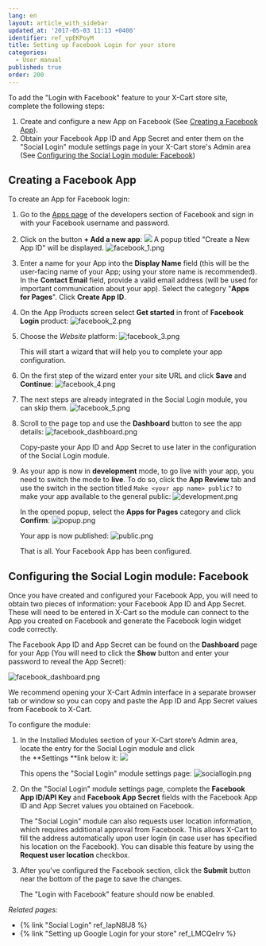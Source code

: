 ```yaml
---
lang: en
layout: article_with_sidebar
updated_at: '2017-05-03 11:13 +0400'
identifier: ref_vpEKPoyM
title: Setting up Facebook Login for your store
categories:
  - User manual
published: true
order: 200
---
```



To add the "Login with Facebook" feature to your X-Cart store site, complete the following steps:

1.  Create and configure a new App on Facebook (See [Creating a Facebook App](#creating-a-facebook-app)).
2.  Obtain your Facebook App ID and App Secret and enter them on the "Social Login" module settings page in your X-Cart store's Admin area (See [Configuring the Social Login module: Facebook](#configuring-the-social-login-module-facebook))

## Creating a Facebook App

To create an App for Facebook login:

1.  Go to the [Apps page](https://developers.facebook.com/apps) of the developers section of Facebook and sign in with your Facebook username and password.

2.  Click on the button **+ Add a new app**:
    ![]({{site.baseurl}}/attachments/7504575/9439746.png)
    A popup titled "Create a New App ID" will be displayed.
    ![facebook_1.png]({{site.baseurl}}/attachments/ref_vpEKPoyM/facebook_1.png)
    
3.	Enter a name for your App into the **Display Name** field (this will be the user-facing name of your App; using your store name is recommended). 
	In the **Contact Email** field, provide a valid email address (will be used for important communication about your app). Select the category "**Apps for Pages**". Click **Create App ID**.
    
3.  On the App Products screen select **Get started** in front of **Facebook Login** product:
	![facebook_2.png]({{site.baseurl}}/attachments/ref_vpEKPoyM/facebook_2.png)   
    
4.  Choose the _Website_ platform:
	![facebook_3.png]({{site.baseurl}}/attachments/ref_vpEKPoyM/facebook_3.png)
    
    This will start a wizard that will help you to complete your app configuration.

4.  On the first step of the wizard enter your site URL and click **Save** and **Continue**:
    ![facebook_4.png]({{site.baseurl}}/attachments/ref_vpEKPoyM/facebook_4.png)
        
5.  The next steps are already integrated in the Social Login module, you can skip them.
	![facebook_5.png]({{site.baseurl}}/attachments/ref_vpEKPoyM/facebook_5.png)

6.	Scroll to the page top and use the **Dashboard** button to see the app details:
    ![facebook_dashboard.png]({{site.baseurl}}/attachments/ref_vpEKPoyM/facebook_dashboard.png)
    
    Copy-paste your App ID and App Secret to use later in the configuration of the Social Login module.
    
6.  As your app is now in **development** mode, to go live with your app, you need to switch the mode to **live**. To do so, click the **App Review** tab and use the switch in the section titled `Make <your app name> public?` to make your app available to the general public:
    ![development.png]({{site.baseurl}}/attachments/ref_vpEKPoyM/development.png)
    
    In the opened popup, select the **Apps for Pages** category and click **Confirm**:
    ![popup.png]({{site.baseurl}}/attachments/ref_vpEKPoyM/popup.png)

    Your app is now published:
    ![public.png]({{site.baseurl}}/attachments/ref_vpEKPoyM/public.png)

    That is all. Your Facebook App has been configured.

## Configuring the Social Login module: Facebook

Once you have created and configured your Facebook App, you will need to obtain two pieces of information: your Facebook App ID and App Secret. These will need to be entered in X-Cart so the module can connect to the App you created on Facebook and generate the Facebook login widget code correctly.

The Facebook App ID and App Secret can be found on the **Dashboard** page for your App (You will need to click the **Show** button and enter your password to reveal the App Secret):

![facebook_dashboard.png]({{site.baseurl}}/attachments/ref_vpEKPoyM/facebook_dashboard.png)

We recommend opening your X-Cart Admin interface in a separate browser tab or window so you can copy and paste the App ID and App Secret values from Facebook to X-Cart.

To configure the module:

1.  In the Installed Modules section of your X-Cart store’s Admin area, locate the entry for the Social Login module and click the **Settings **link below it:
    ![]({{site.baseurl}}/attachments/7504575/9439791.png)
    
    This opens the "Social Login" module settings page:
    ![sociallogin.png]({{site.baseurl}}/attachments/ref_vpEKPoyM/sociallogin.png)
    
2.  On the "Social Login" module settings page, complete the **Facebook App ID/API Key** and **Facebook App Secret** fields with the Facebook App ID and App Secret values you obtained on Facebook. 

	The "Social Login" module can also requests user location information, which requires additional approval from Facebook. This allows X-Cart to fill the address automatically upon user login (in case user has specified his location on the Facebook). You can disable this feature by using the **Request user location** checkbox.

3.  After you've configured the Facebook section, click the **Submit** button near the bottom of the page to save the changes.

    The "Login with Facebook" feature should now be enabled.

_Related pages:_

*   {% link "Social Login" ref_IapN8lJ8 %}
*   {% link "Setting up Google Login for your store" ref_LMCQeIrv %}

